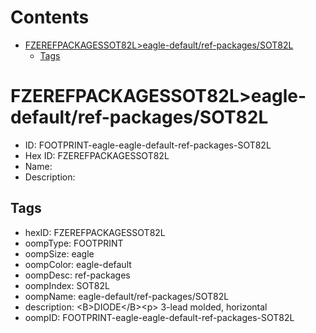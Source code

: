 



Contents
========

* [FZEREFPACKAGESSOT82L>eagle-default/ref-packages/SOT82L](#fzerefpackagessot82leagle-defaultref-packagessot82l)
	* [Tags](#tags)

# FZEREFPACKAGESSOT82L>eagle-default/ref-packages/SOT82L

- ID: FOOTPRINT-eagle-eagle-default-ref-packages-SOT82L
- Hex ID: FZEREFPACKAGESSOT82L
- Name: 
- Description: 

## Tags

- hexID: FZEREFPACKAGESSOT82L
- oompType: FOOTPRINT
- oompSize: eagle
- oompColor: eagle-default
- oompDesc: ref-packages
- oompIndex: SOT82L
- oompName: eagle-default/ref-packages/SOT82L
- description: &lt;B&gt;DIODE&lt;/B&gt;&lt;p&gt;&#xD;
3-lead molded, horizontal
- oompID: FOOTPRINT-eagle-eagle-default-ref-packages-SOT82L
